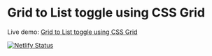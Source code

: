 # Grid to List toggle using CSS Grid

Live demo: [Grid to List toggle using CSS Grid](https://zingy-elf-d7c8dd.netlify.app/)

[![Netlify Status](https://api.netlify.com/api/v1/badges/ddd521c2-7598-4b07-903c-9a08ae7562ef/deploy-status)](https://app.netlify.com/sites/zingy-elf-d7c8dd/deploys)
